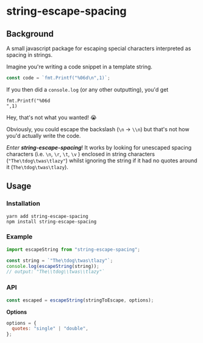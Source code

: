 # string-escape-spacing

## Background

A small javascript package for escaping special characters interpreted as spacing in strings.

Imagine you're writing a code snippet in a template string.

```js
const code = `fmt.Printf("%06d\n",1)`;
```

If you then did a `console.log` (or any other outputting), you'd get

```
fmt.Printf("%06d
",1)
```

Hey, that's not what you wanted! 😭

Obviously, you could escape the backslash (`\n` → `\\n`) but that's not how you'd actually write the code.

_Enter **string-escape-spacing**_! It works by looking for unescaped spacing characters (i.e. `\n`, `\r`, `\t`, `\v` ) enclosed in string characters (`"The\tdog\twas\tlazy"`) whilst ignoring the string if it had no quotes around it (`The\tdog\twas\tlazy`).

## Usage

### Installation

```
yarn add string-escape-spacing
npm install string-escape-spacing
```

### Example

```js
import escapeString from "string-escape-spacing";

const string = `"The\tdog\twas\tlazy"`;
console.log(escapeString(string));
// output:`"The\\tdog\\twas\\tlazy"`
```

### API

```js
const escaped = escapeString(stringToEscape, options);
```

**Options**

```js
options = {
  quotes: "single" | "double",
};
```
